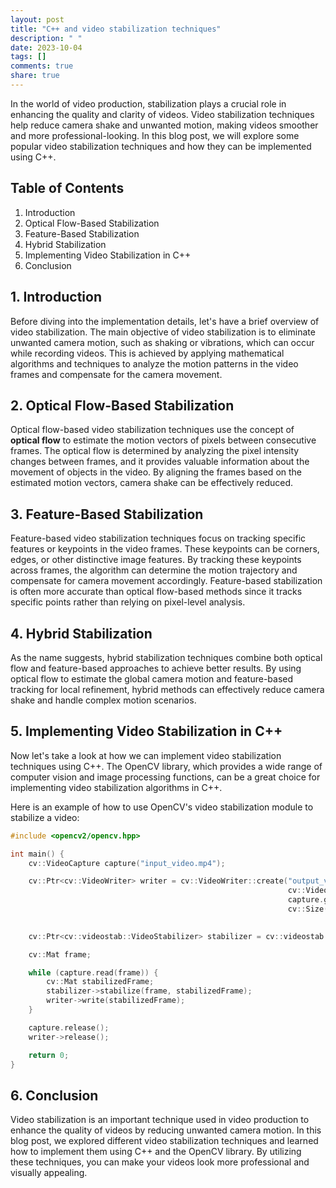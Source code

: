 ```yaml
---
layout: post
title: "C++ and video stabilization techniques"
description: " "
date: 2023-10-04
tags: []
comments: true
share: true
---
```


In the world of video production, stabilization plays a crucial role in enhancing the quality and clarity of videos. Video stabilization techniques help reduce camera shake and unwanted motion, making videos smoother and more professional-looking. In this blog post, we will explore some popular video stabilization techniques and how they can be implemented using C++.

## Table of Contents
1. Introduction
2. Optical Flow-Based Stabilization
3. Feature-Based Stabilization
4. Hybrid Stabilization
5. Implementing Video Stabilization in C++
6. Conclusion

## 1. Introduction
Before diving into the implementation details, let's have a brief overview of video stabilization. The main objective of video stabilization is to eliminate unwanted camera motion, such as shaking or vibrations, which can occur while recording videos. This is achieved by applying mathematical algorithms and techniques to analyze the motion patterns in the video frames and compensate for the camera movement.

## 2. Optical Flow-Based Stabilization
Optical flow-based video stabilization techniques use the concept of **optical flow** to estimate the motion vectors of pixels between consecutive frames. The optical flow is determined by analyzing the pixel intensity changes between frames, and it provides valuable information about the movement of objects in the video. By aligning the frames based on the estimated motion vectors, camera shake can be effectively reduced.

## 3. Feature-Based Stabilization
Feature-based video stabilization techniques focus on tracking specific features or keypoints in the video frames. These keypoints can be corners, edges, or other distinctive image features. By tracking these keypoints across frames, the algorithm can determine the motion trajectory and compensate for camera movement accordingly. Feature-based stabilization is often more accurate than optical flow-based methods since it tracks specific points rather than relying on pixel-level analysis.

## 4. Hybrid Stabilization
As the name suggests, hybrid stabilization techniques combine both optical flow and feature-based approaches to achieve better results. By using optical flow to estimate the global camera motion and feature-based tracking for local refinement, hybrid methods can effectively reduce camera shake and handle complex motion scenarios.

## 5. Implementing Video Stabilization in C++
Now let's take a look at how we can implement video stabilization techniques using C++. The OpenCV library, which provides a wide range of computer vision and image processing functions, can be a great choice for implementing video stabilization algorithms in C++.

Here is an example of how to use OpenCV's video stabilization module to stabilize a video:
```cpp
#include <opencv2/opencv.hpp>

int main() {
    cv::VideoCapture capture("input_video.mp4");

    cv::Ptr<cv::VideoWriter> writer = cv::VideoWriter::create("output_video.mp4",
                                                              cv::VideoWriter::fourcc('M', 'J', 'P', 'G'),
                                                              capture.get(cv::CAP_PROP_FPS),
                                                              cv::Size(int(capture.get(cv::CAP_PROP_FRAME_WIDTH)),
                                                                       int(capture.get(cv::CAP_PROP_FRAME_HEIGHT))));

    cv::Ptr<cv::videostab::VideoStabilizer> stabilizer = cv::videostab::createVideoStabilizer();

    cv::Mat frame;

    while (capture.read(frame)) {
        cv::Mat stabilizedFrame;
        stabilizer->stabilize(frame, stabilizedFrame);
        writer->write(stabilizedFrame);
    }

    capture.release();
    writer->release();

    return 0;
}
```

## 6. Conclusion
Video stabilization is an important technique used in video production to enhance the quality of videos by reducing unwanted camera motion. In this blog post, we explored different video stabilization techniques and learned how to implement them using C++ and the OpenCV library. By utilizing these techniques, you can make your videos look more professional and visually appealing.